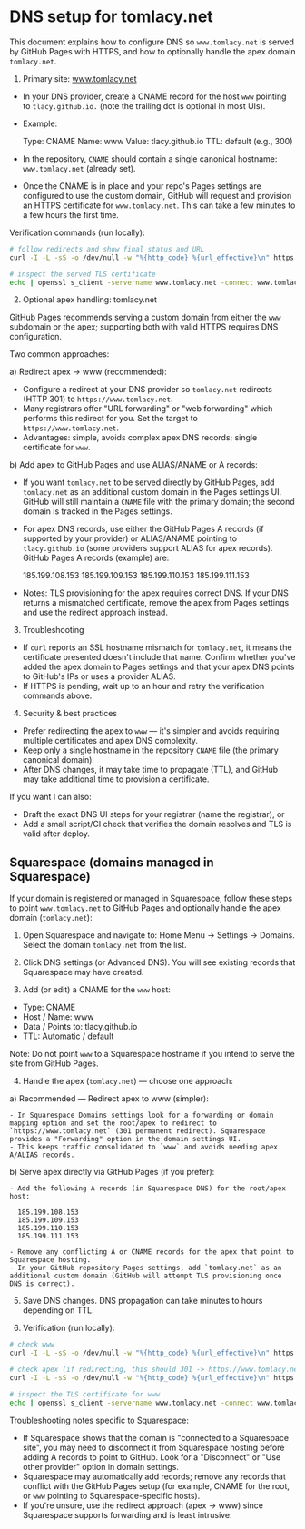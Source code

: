 DNS setup for tomlacy.net
=========================

This document explains how to configure DNS so `www.tomlacy.net` is served by GitHub Pages with HTTPS, and how to optionally handle the apex domain `tomlacy.net`.

1) Primary site: www.tomlacy.net

- In your DNS provider, create a CNAME record for the host `www` pointing to `tlacy.github.io.` (note the trailing dot is optional in most UIs).
- Example:

  Type: CNAME
  Name: www
  Value: tlacy.github.io
  TTL: default (e.g., 300)

- In the repository, `CNAME` should contain a single canonical hostname: `www.tomlacy.net` (already set).
- Once the CNAME is in place and your repo's Pages settings are configured to use the custom domain, GitHub will request and provision an HTTPS certificate for `www.tomlacy.net`. This can take a few minutes to a few hours the first time.

Verification commands (run locally):

```bash
# follow redirects and show final status and URL
curl -I -L -sS -o /dev/null -w "%{http_code} %{url_effective}\n" https://www.tomlacy.net

# inspect the served TLS certificate
echo | openssl s_client -servername www.tomlacy.net -connect www.tomlacy.net:443 2>/dev/null | sed -n '1,120p'
```

2) Optional apex handling: tomlacy.net

GitHub Pages recommends serving a custom domain from either the `www` subdomain or the apex; supporting both with valid HTTPS requires DNS configuration.

Two common approaches:

a) Redirect apex -> www (recommended):

- Configure a redirect at your DNS provider so `tomlacy.net` redirects (HTTP 301) to `https://www.tomlacy.net`.
- Many registrars offer "URL forwarding" or "web forwarding" which performs this redirect for you. Set the target to `https://www.tomlacy.net`.
- Advantages: simple, avoids complex apex DNS records; single certificate for `www`.

b) Add apex to GitHub Pages and use ALIAS/ANAME or A records:

- If you want `tomlacy.net` to be served directly by GitHub Pages, add `tomlacy.net` as an additional custom domain in the Pages settings UI. GitHub will still maintain a `CNAME` file with the primary domain; the second domain is tracked in the Pages settings.
- For apex DNS records, use either the GitHub Pages A records (if supported by your provider) or ALIAS/ANAME pointing to `tlacy.github.io` (some providers support ALIAS for apex records). GitHub Pages A records (example) are:

  185.199.108.153
  185.199.109.153
  185.199.110.153
  185.199.111.153

- Notes: TLS provisioning for the apex requires correct DNS. If your DNS returns a mismatched certificate, remove the apex from Pages settings and use the redirect approach instead.

3) Troubleshooting

- If `curl` reports an SSL hostname mismatch for `tomlacy.net`, it means the certificate presented doesn't include that name. Confirm whether you've added the apex domain to Pages settings and that your apex DNS points to GitHub's IPs or uses a provider ALIAS.
- If HTTPS is pending, wait up to an hour and retry the verification commands above.

4) Security & best practices

- Prefer redirecting the apex to `www` — it's simpler and avoids requiring multiple certificates and apex DNS complexity.
- Keep only a single hostname in the repository `CNAME` file (the primary canonical domain).
- After DNS changes, it may take time to propagate (TTL), and GitHub may take additional time to provision a certificate.

If you want I can also:
- Draft the exact DNS UI steps for your registrar (name the registrar), or
- Add a small script/CI check that verifies the domain resolves and TLS is valid after deploy.

Squarespace (domains managed in Squarespace)
-------------------------------------------

If your domain is registered or managed in Squarespace, follow these steps to point `www.tomlacy.net` to GitHub Pages and optionally handle the apex domain (`tomlacy.net`):

1. Open Squarespace and navigate to: Home Menu → Settings → Domains. Select the domain `tomlacy.net` from the list.

2. Click DNS settings (or Advanced DNS). You will see existing records that Squarespace may have created.

3. Add (or edit) a CNAME for the `www` host:

  - Type: CNAME
  - Host / Name: www
  - Data / Points to: tlacy.github.io
  - TTL: Automatic / default

  Note: Do not point `www` to a Squarespace hostname if you intend to serve the site from GitHub Pages.

4. Handle the apex (`tomlacy.net`) — choose one approach:

  a) Recommended — Redirect apex to www (simpler):

    - In Squarespace Domains settings look for a forwarding or domain mapping option and set the root/apex to redirect to `https://www.tomlacy.net` (301 permanent redirect). Squarespace provides a "Forwarding" option in the domain settings UI.
    - This keeps traffic consolidated to `www` and avoids needing apex A/ALIAS records.

  b) Serve apex directly via GitHub Pages (if you prefer):

    - Add the following A records (in Squarespace DNS) for the root/apex host:

      185.199.108.153
      185.199.109.153
      185.199.110.153
      185.199.111.153

    - Remove any conflicting A or CNAME records for the apex that point to Squarespace hosting.
    - In your GitHub repository Pages settings, add `tomlacy.net` as an additional custom domain (GitHub will attempt TLS provisioning once DNS is correct).

5. Save DNS changes. DNS propagation can take minutes to hours depending on TTL.

6. Verification (run locally):

```bash
# check www
curl -I -L -sS -o /dev/null -w "%{http_code} %{url_effective}\n" https://www.tomlacy.net

# check apex (if redirecting, this should 301 -> https://www.tomlacy.net or show HTTPS)
curl -I -L -sS -o /dev/null -w "%{http_code} %{url_effective}\n" https://tomlacy.net

# inspect the TLS certificate for www
echo | openssl s_client -servername www.tomlacy.net -connect www.tomlacy.net:443 2>/dev/null | sed -n '1,120p'
```

Troubleshooting notes specific to Squarespace:

- If Squarespace shows that the domain is "connected to a Squarespace site", you may need to disconnect it from Squarespace hosting before adding A records to point to GitHub. Look for a "Disconnect" or "Use other provider" option in domain settings.
- Squarespace may automatically add records; remove any records that conflict with the GitHub Pages setup (for example, CNAME for the root, or `www` pointing to Squarespace-specific hosts).
- If you're unsure, use the redirect approach (apex -> www) since Squarespace supports forwarding and is least intrusive.

